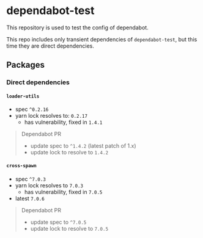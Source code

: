 # dependabot-test

This repository is used to test the config of dependabot.

This repo includes only transient dependencies of `dependabot-test`, but this time they are direct dependencies.

## Packages

### Direct dependencies

#### `loader-utils`

- spec `^0.2.16`
- yarn lock resolves to: `0.2.17`
  - has vulnerability, fixed in `1.4.1`

> Dependabot PR
>
> - update spec to `^1.4.2` (latest patch of 1.x)
> - update lock to resolve to `1.4.2`

#### `cross-spawn`

- spec `^7.0.3`
- yarn lock resolves to `7.0.3`
  - has vulnerability, fixed in `7.0.5`
- latest `7.0.6`

> Dependabot PR
>
> - update spec to `^7.0.5`
> - update lock to resolve to `7.0.5`
